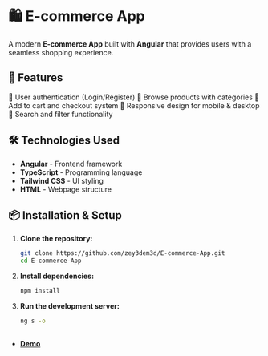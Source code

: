 # 🛍️ E-commerce App

A modern **E-commerce App** built with **Angular** that provides users with a seamless shopping experience.

## 🚀 Features

🔹 User authentication (Login/Register)
🔹 Browse products with categories
🔹 Add to cart and checkout system
🔹 Responsive design for mobile & desktop
🔹 Search and filter functionality

## 🛠️ Technologies Used

- **Angular** - Frontend framework
- **TypeScript** - Programming language
- **Tailwind CSS** - UI styling
- **HTML** - Webpage structure

## 📦 Installation & Setup

1. **Clone the repository:**
   ```bash
   git clone https://github.com/zey3dem3d/E-commerce-App.git
   cd E-commerce-App

2. **Install dependencies:**
   ```bash
   npm install

3. **Run the development server:**
   ```bash
   ng s -o

##

 - **<a href="https://e-commerce-app-khad.vercel.app" target="_blank">Demo</a>**

